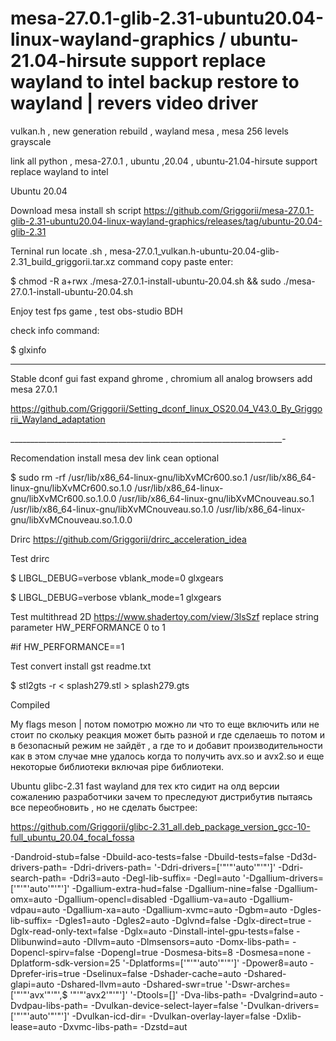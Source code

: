 # mesa-27.0.1-glib-2.31-ubuntu20.04-linux-wayland-graphics / ubuntu-21.04-hirsute support replace wayland to intel backup restore to wayland | revers video driver
vulkan.h , new generation rebuild , wayland mesa , mesa 256 levels grayscale

link all python , mesa-27.0.1 , ubuntu ,20.04 , ubuntu-21.04-hirsute support replace wayland to intel

Ubuntu 20.04

Download mesa install sh script https://github.com/Griggorii/mesa-27.0.1-glib-2.31-ubuntu20.04-linux-wayland-graphics/releases/tag/ubuntu-20.04-glib-2.31 

Terninal run locate .sh , mesa-27.0.1_vulkan.h-ubuntu-20.04-glib-2.31_build_griggorii.tar.xz command copy paste enter:

$ chmod -R a+rwx ./mesa-27.0.1-install-ubuntu-20.04.sh && sudo ./mesa-27.0.1-install-ubuntu-20.04.sh

Enjoy test fps game , test obs-studio BDH

check info command:

$ glxinfo

_____________________________________________________________________

Stable dconf gui fast expand ghrome , chromium all analog browsers add mesa 27.0.1

https://github.com/Griggorii/Setting_dconf_linux_OS20.04_V43.0_By_Griggorii_Wayland_adaptation

____________________________________________________________________-

Recomendation install mesa dev link cean optional

$ sudo rm -rf  /usr/lib/x86_64-linux-gnu/libXvMCr600.so.1 /usr/lib/x86_64-linux-gnu/libXvMCr600.so.1.0 /usr/lib/x86_64-linux-gnu/libXvMCr600.so.1.0.0 /usr/lib/x86_64-linux-gnu/libXvMCnouveau.so.1 /usr/lib/x86_64-linux-gnu/libXvMCnouveau.so.1.0 /usr/lib/x86_64-linux-gnu/libXvMCnouveau.so.1.0.0

Drirc https://github.com/Griggorii/drirc_acceleration_idea

Test drirc

$ LIBGL_DEBUG=verbose vblank_mode=0 glxgears

$ LIBGL_DEBUG=verbose vblank_mode=1 glxgears

Test multithread 2D https://www.shadertoy.com/view/3lsSzf replace string parameter HW_PERFORMANCE 0 to 1 

#if HW_PERFORMANCE==1

Test convert install gst readme.txt

$ stl2gts -r < splash279.stl > splash279.gts

Compiled

My flags meson | потом помотрю можно ли что то еще включить или не стоит по скольку реакция может быть разной и где сделаешь то потом и в безопасный режим не зайдёт , а где то и добавит производительности как в этом случае мне удалось когда то получить avx.so и avx2.so и еще некоторые библиотеки включая pipe библиотеки.

Ubuntu glibc-2.31 fast wayland для тех кто сидит на олд версии  сожалению разработчики зачем то преследуют дистрибутив пытаясь все переобновить , но не сделать быстрее:

https://github.com/Griggorii/glibc-2.31_all.deb_package_version_gcc-10-full_ubuntu_20.04_focal_fossa

-Dandroid-stub=false -Dbuild-aco-tests=false -Dbuild-tests=false -Dd3d-drivers-path= -Ddri-drivers-path= '-Ddri-drivers=['"'"'auto'"'"']' -Ddri-search-path= -Ddri3=auto -Degl-lib-suffix= -Degl=auto '-Dgallium-drivers=['"'"'auto'"'"']' -Dgallium-extra-hud=false -Dgallium-nine=false -Dgallium-omx=auto -Dgallium-opencl=disabled -Dgallium-va=auto -Dgallium-vdpau=auto -Dgallium-xa=auto -Dgallium-xvmc=auto -Dgbm=auto -Dgles-lib-suffix= -Dgles1=auto -Dgles2=auto -Dglvnd=false -Dglx-direct=true -Dglx-read-only-text=false -Dglx=auto -Dinstall-intel-gpu-tests=false -Dlibunwind=auto -Dllvm=auto -Dlmsensors=auto -Domx-libs-path= -Dopencl-spirv=false -Dopengl=true -Dosmesa-bits=8 -Dosmesa=none -Dplatform-sdk-version=25 '-Dplatforms=['"'"'auto'"'"']' -Dpower8=auto -Dprefer-iris=true -Dselinux=false -Dshader-cache=auto -Dshared-glapi=auto -Dshared-llvm=auto -Dshared-swr=true '-Dswr-arches=['"'"'avx'"'"',$ '"'"'avx2'"'"']' '-Dtools=[]' -Dva-libs-path= -Dvalgrind=auto -Dvdpau-libs-path= -Dvulkan-device-select-layer=false '-Dvulkan-drivers=['"'"'auto'"'"']' -Dvulkan-icd-dir= -Dvulkan-overlay-layer=false -Dxlib-lease=auto -Dxvmc-libs-path= -Dzstd=aut
